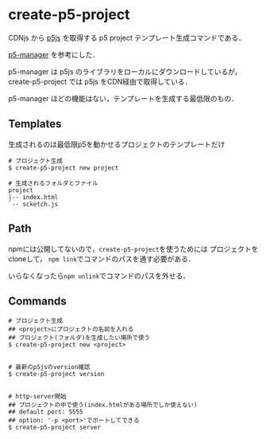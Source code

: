 # create-p5-project
CDNjs から [p5js](https://github.com/processing/p5.js/) を取得する p5 project テンプレート生成コマンドである．

[p5-manager](https://github.com/chiunhau/p5-manager)
を参考にした．

p5-manager は p5js のライブラリをローカルにダウンロードしているが，
create-p5-project では p5js をCDN経由で取得している．

p5-manager ほどの機能はない，テンプレートを生成する最低限のもの．


## Templates
生成されるのは最低限p5を動かせるプロジェクトのテンプレートだけ
```
# プロジェクト生成
$ create-p5-project new project

# 生成されるフォルダとファイル
project
|-- index.html
`-- scketch.js
```


## Path
npmには公開してないので，`create-p5-project`を使うためには
プロジェクトをcloneして，
`npm link`でコマンドのパスを通す必要がある．

いらなくなったら`npm unlink`でコマンドのパスを外せる．


## Commands
```
# プロジェクト生成 
## <project>にプロジェクトの名前を入れる
## プロジェクト(フォルダ)を生成したい場所で使う
$ create-p5-project new <project>


# 最新のp5jsのversion確認
$ create-p5-project version


# http-server開始
## プロジェクトの中で使う(index.htmlがある場所でしか使えない)
## default port: 5555
## option: '-p <port>'でポートしてできる
$ create-p5-project server
```

